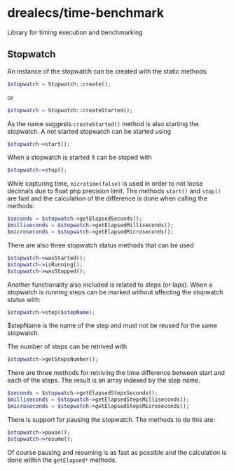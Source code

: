 drealecs/time-benchmark
=============

Library for timing execution and benchmarking

Stopwatch
------------

An instance of the stopwatch can be created with the static methods:
``` php
$stopwatch = Stopwatch::create();
```
or
``` php
$stopwatch = Stopwatch::createStarted();
```

As the name suggests `createStarted()` method is also starting the stopwatch.
A not started stopwatch can be started using
``` php
$stopwatch->start();
```
When a stopwatch is started it can be stoped with
``` php
$stopwatch->stop();
```
While capturing time, `microtime(false)` is used in order to not loose decimals due to float php precision limit.
The methods `start()` and `stop()` are fast and the calculation of the difference is done when calling the methods:
``` php
$seconds = $stopwatch->getElapsedSeconds();
$milliseconds = $stopwatch->getElapsedMilliseconds();
$microseconds = $stopwatch->getElapsedMicroseconds();
```

There are also three stopwatch status methods that can be used
``` php
$stopwatch->wasStarted();
$stopwatch->isRunning();
$stopwatch->wasStopped();
```

Another functionality also included is related to steps (or laps).
When a stopwatch is running steps can be marked without affecting the stopwatch status with:
``` php
$stopwatch->step($stepName);
```
$stepName is the name of the step and must not be reused for the same stopwatch.

The number of steps can be retrived with
``` php
$stopwatch->getStepsNumber();
```

There are three methods for retriving the time difference between start and each of the steps. The result is an array indexed by the step name.
``` php
$seconds = $stopwatch->getElapsedStepsSeconds();
$milliseconds = $stopwatch->getElapsedStepsMilliseconds();
$microseconds = $stopwatch->getElapsedStepsMicroseconds();
```

There is support for pausing the stopwatch. The methods to do this are:
``` php
$stopwatch->pause();
$stopwatch->resume();
```
Of course pausing and resuming is as fast as possible and the calculation is done within the `getElapsed*` methods.
